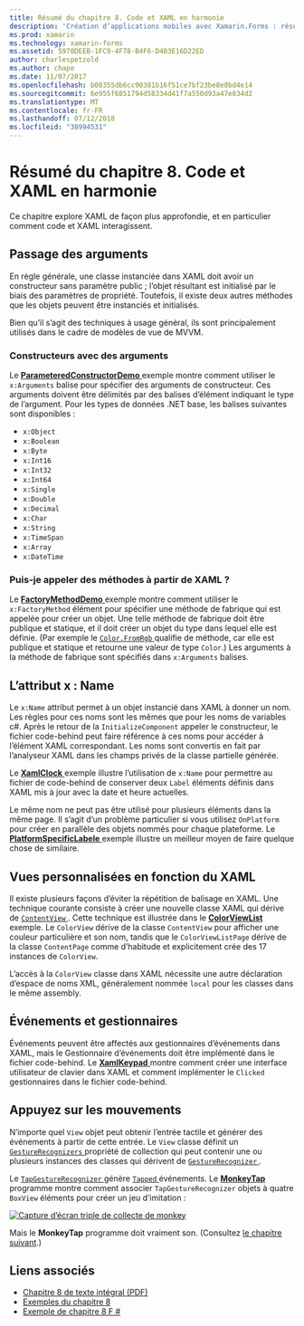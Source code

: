 ```yaml
---
title: Résumé du chapitre 8. Code et XAML en harmonie
description: 'Création d’applications mobiles avec Xamarin.Forms : résumé du chapitre 8. Code et XAML en harmonie'
ms.prod: xamarin
ms.technology: xamarin-forms
ms.assetid: 5970DEEB-1FC9-4F78-B4F6-D403E16D22ED
author: charlespetzold
ms.author: chape
ms.date: 11/07/2017
ms.openlocfilehash: b08355db6cc90381b16f51ce7bf23be8e8bd4e14
ms.sourcegitcommit: 6e955f6851794d58334d41f7a550d93a47e834d2
ms.translationtype: MT
ms.contentlocale: fr-FR
ms.lasthandoff: 07/12/2018
ms.locfileid: "38994531"
---
```

# <a name="summary-of-chapter-8-code-and-xaml-in-harmony"></a>Résumé du chapitre 8. Code et XAML en harmonie

Ce chapitre explore XAML de façon plus approfondie, et en particulier comment code et XAML interagissent.

## <a name="passing-arguments"></a>Passage des arguments

En règle générale, une classe instanciée dans XAML doit avoir un constructeur sans paramètre public ; l’objet résultant est initialisé par le biais des paramètres de propriété. Toutefois, il existe deux autres méthodes que les objets peuvent être instanciés et initialisés.

Bien qu’il s’agit des techniques à usage général, ils sont principalement utilisés dans le cadre de modèles de vue de MVVM.

### <a name="constructors-with-arguments"></a>Constructeurs avec des arguments

Le [ **ParameteredConstructorDemo** ](https://github.com/xamarin/xamarin-forms-book-samples/tree/master/Chapter08/ParameteredConstructorDemo) exemple montre comment utiliser le `x:Arguments` balise pour spécifier des arguments de constructeur. Ces arguments doivent être délimités par des balises d’élément indiquant le type de l’argument. Pour les types de données .NET base, les balises suivantes sont disponibles :

- `x:Object`
- `x:Boolean`
- `x:Byte`
- `x:Int16`
- `x:Int32`
- `x:Int64`
- `x:Single`
- `x:Double`
- `x:Decimal`
- `x:Char`
- `x:String`
- `x:TimeSpan`
- `x:Array`
- `x:DateTime`

### <a name="can-i-call-methods-from-xaml"></a>Puis-je appeler des méthodes à partir de XAML ?

Le [ **FactoryMethodDemo** ](https://github.com/xamarin/xamarin-forms-book-samples/tree/master/Chapter08/FactoryMethodDemo) exemple montre comment utiliser le `x:FactoryMethod` élément pour spécifier une méthode de fabrique qui est appelée pour créer un objet. Une telle méthode de fabrique doit être publique et statique, et il doit créer un objet du type dans lequel elle est définie. (Par exemple le [ `Color.FromRgb` ](xref:Xamarin.Forms.Color.FromRgb(System.Double,System.Double,System.Double)) qualifie de méthode, car elle est publique et statique et retourne une valeur de type `Color`.) Les arguments à la méthode de fabrique sont spécifiés dans `x:Arguments` balises.

## <a name="the-xname-attribute"></a>L’attribut x : Name

Le `x:Name` attribut permet à un objet instancié dans XAML à donner un nom. Les règles pour ces noms sont les mêmes que pour les noms de variables c#. Après le retour de la `InitializeComponent` appeler le constructeur, le fichier code-behind peut faire référence à ces noms pour accéder à l’élément XAML correspondant. Les noms sont convertis en fait par l’analyseur XAML dans les champs privés de la classe partielle générée.

Le [ **XamlClock** ](https://github.com/xamarin/xamarin-forms-book-samples/tree/master/Chapter08/XamlClock) exemple illustre l’utilisation de `x:Name` pour permettre au fichier de code-behind de conserver deux `Label` éléments définis dans XAML mis à jour avec la date et heure actuelles.

Le même nom ne peut pas être utilisé pour plusieurs éléments dans la même page. Il s’agit d’un problème particulier si vous utilisez `OnPlatform` pour créer en parallèle des objets nommés pour chaque plateforme. Le [ **PlatformSpecificLabele** ](https://github.com/xamarin/xamarin-forms-book-samples/tree/master/Chapter08/PlatformSpecificLabels) exemple illustre un meilleur moyen de faire quelque chose de similaire.

## <a name="custom-xaml-based-views"></a>Vues personnalisées en fonction du XAML

Il existe plusieurs façons d’éviter la répétition de balisage en XAML. Une technique courante consiste à créer une nouvelle classe XAML qui dérive de [ `ContentView` ](xref:Xamarin.Forms.ContentView). Cette technique est illustrée dans le [ **ColorViewList** ](https://github.com/xamarin/xamarin-forms-book-samples/tree/master/Chapter08/ColorViewList) exemple. Le `ColorView` dérive de la classe `ContentView` pour afficher une couleur particulière et son nom, tandis que le `ColorViewListPage` dérive de la classe `ContentPage` comme d’habitude et explicitement crée des 17 instances de `ColorView`.

L’accès à la `ColorView` classe dans XAML nécessite une autre déclaration d’espace de noms XML, généralement nommée `local` pour les classes dans le même assembly.

## <a name="events-and-handlers"></a>Événements et gestionnaires

Événements peuvent être affectés aux gestionnaires d’événements dans XAML, mais le Gestionnaire d’événements doit être implémenté dans le fichier code-behind. Le [ **XamlKeypad** ](https://github.com/xamarin/xamarin-forms-book-samples/tree/master/Chapter08/XamlKeypad) montre comment créer une interface utilisateur de clavier dans XAML et comment implémenter le `Clicked` gestionnaires dans le fichier code-behind.

## <a name="tap-gestures"></a>Appuyez sur les mouvements

N’importe quel `View` objet peut obtenir l’entrée tactile et générer des événements à partir de cette entrée. Le `View` classe définit un [ `GestureRecognizers` ](xref:Xamarin.Forms.View.GestureRecognizers) propriété de collection qui peut contenir une ou plusieurs instances des classes qui dérivent de [ `GestureRecognizer` ](xref:Xamarin.Forms.GestureRecognizer).

Le [ `TapGestureRecognizer` ](xref:Xamarin.Forms.TapGestureRecognizer) génère [ `Tapped` ](xref:Xamarin.Forms.TapGestureRecognizer.Tapped) événements. Le [ **MonkeyTap** ](https://github.com/xamarin/xamarin-forms-book-samples/tree/master/Chapter08/MonkeyTap) programme montre comment associer `TapGestureRecognizer` objets à quatre `BoxView` éléments pour créer un jeu d’imitation :

[![Capture d’écran triple de collecte de monkey](images/ch08fg07-small.png "Imitation jeu")](images/ch08fg07-large.png#lightbox "Imitation jeu")

Mais le **MonkeyTap** programme doit vraiment son. (Consultez [le chapitre suivant](chapter09.md).)



## <a name="related-links"></a>Liens associés

- [Chapitre 8 de texte intégral (PDF)](https://download.xamarin.com/developer/xamarin-forms-book/XamarinFormsBook-Ch08-Apr2016.pdf)
- [Exemples du chapitre 8](https://github.com/xamarin/xamarin-forms-book-samples/tree/master/Chapter08)
- [Exemple de chapitre 8 F #](https://github.com/xamarin/xamarin-forms-book-samples/tree/master/Chapter08/FS/XamlKeypad)

